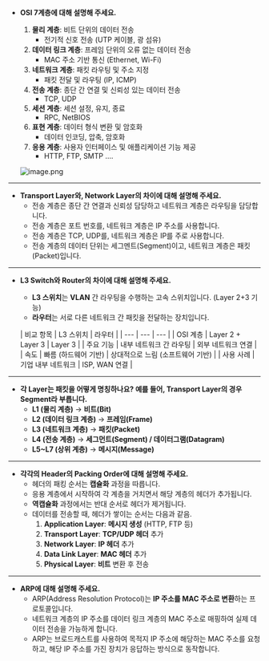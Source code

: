 - **OSI 7계층에 대해 설명해 주세요.**
    1. **물리 계층**: 비트 단위의 데이터 전송
        - 전기적 신호 전송 (UTP 케이블, 광 섬유)
    2. **데이터 링크 계층**: 프레임 단위의 오류 없는 데이터 전송
        - MAC 주소 기반 통신 (Ethernet, Wi-Fi)
    3. **네트워크 계층**: 패킷 라우팅 및 주소 지정
        - 패킷 전달 및 라우팅 (IP, ICMP)
    4. **전송 계층**: 종단 간 연결 및 신뢰성 있는 데이터 전송
        - TCP, UDP
    5. **세션 계층**: 세션 설정, 유지, 종료
        - RPC, NetBIOS
    6. **표현 계층**: 데이터 형식 변환 및 암호화
        - 데이터 인코딩, 압축, 암호화
    7. **응용 계층**: 사용자 인터페이스 및 애플리케이션 기능 제공
        - HTTP, FTP, SMTP ….

  ![image.png](https://img1.daumcdn.net/thumb/R720x0.q80/?scode=mtistory2&fname=https%3A%2F%2Ft1.daumcdn.net%2Fcfile%2Ftistory%2F995EFF355B74179035)

----
- **Transport Layer와, Network Layer의 차이에 대해 설명해 주세요.**
    - 전송 계층은 종단 간 연결과 신뢰성 담당하고 네트워크 계층은 라우팅을 담당합니다.
    - 전송 계층은 포트 번호를, 네트워크 계층은 IP 주소를 사용합니다.
    - 전송 계층은 TCP, UDP를, 네트워크 계층은 IP를 주로 사용합니다.
    - 전송 계층의 데이터 단위는 세그멘트(Segment)이고, 네트워크 계층은 패킷(Packet)입니다.
----

- **L3 Switch와 Router의 차이에 대해 설명해 주세요.**
    - **L3 스위치**는 **VLAN** 간 라우팅을 수행하는 고속 스위치입니다. (Layer 2+3 기능)
    - **라우터**는 서로 다른 네트워크 간 패킷을 전달하는 장치입니다.

  | 비교 항목 | L3 스위치 | 라우터 |
      | --- | --- | --- |
  | OSI 계층 | Layer 2 + Layer 3 | Layer 3 |
  | 주요 기능 | 내부 네트워크 간 라우팅 | 외부 네트워크 연결 |
  | 속도 | 빠름 (하드웨어 기반) | 상대적으로 느림 (소프트웨어 기반) |
  | 사용 사례 | 기업 내부 네트워크 | ISP, WAN 연결 |

----

- **각 Layer는 패킷을 어떻게 명칭하나요? 예를 들어, Transport Layer의 경우 Segment라 부릅니다.**
    - **L1 (물리 계층)** → **비트(Bit)**
    - **L2 (데이터 링크 계층)** → **프레임(Frame)**
    - **L3 (네트워크 계층)** → **패킷(Packet)**
    - **L4 (전송 계층)** → **세그먼트(Segment) / 데이터그램(Datagram)**
    - **L5~L7 (상위 계층)** → **메시지(Message)**
----

- **각각의 Header의 Packing Order에 대해 설명해 주세요.**
    - 헤더의 패킹 순서는 **캡슐화** 과정을 따릅니다.
    - 응용 계층에서 시작하여 각 계층을 거치면서 해당 계층의 헤더가 추가됩니다.
    - **역캡슐화** 과정에서는 반대 순서로 헤더가 제거됩니다.
    - 데이터를 전송할 때, 헤더가 쌓이는 순서는 다음과 같음.
        1. **Application Layer**: **메시지 생성** (HTTP, FTP 등)
        2. **Transport Layer**: **TCP/UDP 헤더** 추가
        3. **Network Layer**: **IP 헤더** 추가
        4. **Data Link Layer**: **MAC 헤더** 추가
        5. **Physical Layer**: **비트** 변환 후 전송
----

- **ARP에 대해 설명해 주세요.**
    - ARP(Address Resolution Protocol)는 **IP 주소를 MAC 주소로 변환**하는 프로토콜입니다.
    - 네트워크 계층의 IP 주소를 데이터 링크 계층의 MAC 주소로 매핑하여 실제 데이터 전송을 가능하게 합니다.
    - ARP는 브로드캐스트를 사용하여 목적지 IP 주소에 해당하는 MAC 주소를 요청하고, 해당 IP 주소를 가진 장치가 응답하는 방식으로 동작합니다.